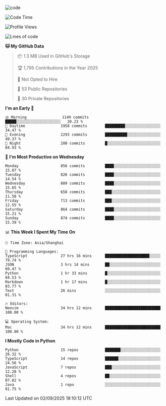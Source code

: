 
<!--
**liuyaanng/liuyaanng** is a ✨ _special_ ✨ repository because its `README.md` (this file) appears on your GitHub profile.

Here are some ideas to get you started:

- 🔭 I’m currently working on ...
- 🌱 I’m currently learning ...
- 👯 I’m looking to collaborate on ...
- 🤔 I’m looking for help with ...
- 💬 Ask me about ...
- 📫 How to reach me: ...
- 😄 Pronouns: ...
- ⚡ Fun fact: ...
-->


![code](https://cdn.jsdelivr.net/gh/liuyaanng/liuyaanng@1.0/code.gif) 

<!--START_SECTION:waka-->
![Code Time](http://img.shields.io/badge/Code%20Time-1%2C871%20hrs%2037%20mins-blue)

![Profile Views](http://img.shields.io/badge/Profile%20Views-0-blue)

![Lines of code](https://img.shields.io/badge/From%20Hello%20World%20I%27ve%20Written-26.7%20million%20lines%20of%20code-blue)

**🐱 My GitHub Data** 

> 📦 1.3 MB Used in GitHub's Storage 
 > 
> 🏆 1,795 Contributions in the Year 2025
 > 
> 🚫 Not Opted to Hire
 > 
> 📜 53 Public Repositories 
 > 
> 🔑 30 Private Repositories 
 > 
**I'm an Early 🐤** 

```text
🌞 Morning                1149 commits        █████░░░░░░░░░░░░░░░░░░░░   20.23 % 
🌆 Daytime                1958 commits        █████████░░░░░░░░░░░░░░░░   34.47 % 
🌃 Evening                2293 commits        ██████████░░░░░░░░░░░░░░░   40.37 % 
🌙 Night                  280 commits         █░░░░░░░░░░░░░░░░░░░░░░░░   04.93 % 
```
📅 **I'm Most Productive on Wednesday** 

```text
Monday                   856 commits         ████░░░░░░░░░░░░░░░░░░░░░   15.07 % 
Tuesday                  826 commits         ████░░░░░░░░░░░░░░░░░░░░░   14.54 % 
Wednesday                889 commits         ████░░░░░░░░░░░░░░░░░░░░░   15.65 % 
Thursday                 658 commits         ███░░░░░░░░░░░░░░░░░░░░░░   11.58 % 
Friday                   713 commits         ███░░░░░░░░░░░░░░░░░░░░░░   12.55 % 
Saturday                 864 commits         ████░░░░░░░░░░░░░░░░░░░░░   15.21 % 
Sunday                   874 commits         ████░░░░░░░░░░░░░░░░░░░░░   15.39 % 
```


📊 **This Week I Spent My Time On** 

```text
🕑︎ Time Zone: Asia/Shanghai

💬 Programming Languages: 
TypeScript               27 hrs 16 mins      ████████████████████░░░░░   79.74 % 
JSON                     3 hrs 14 mins       ██░░░░░░░░░░░░░░░░░░░░░░░   09.47 % 
Python                   1 hr 33 mins        █░░░░░░░░░░░░░░░░░░░░░░░░   04.53 % 
Markdown                 1 hr 17 mins        █░░░░░░░░░░░░░░░░░░░░░░░░   03.77 % 
Text                     26 mins             ░░░░░░░░░░░░░░░░░░░░░░░░░   01.31 % 

🔥 Editors: 
Neovim                   34 hrs 12 mins      █████████████████████████   100.00 % 

💻 Operating System: 
Mac                      34 hrs 12 mins      █████████████████████████   100.00 % 
```

**I Mostly Code in Python** 

```text
Python                   15 repos            ███████░░░░░░░░░░░░░░░░░░   26.32 % 
TypeScript               14 repos            ██████░░░░░░░░░░░░░░░░░░░   24.56 % 
JavaScript               7 repos             ███░░░░░░░░░░░░░░░░░░░░░░   12.28 % 
Shell                    4 repos             ██░░░░░░░░░░░░░░░░░░░░░░░   07.02 % 
Java                     1 repo              ░░░░░░░░░░░░░░░░░░░░░░░░░   01.75 % 
```




 Last Updated on 02/09/2025 18:10:12 UTC
<!--END_SECTION:waka-->
